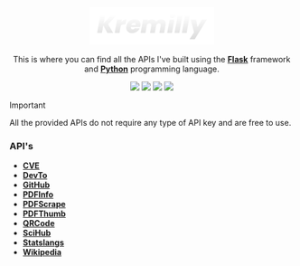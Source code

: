 <div align='center'>
  <img src='https://github.com/kremilly/kremilly/raw/main/images/new-logo-name.png' />
  <p>This is where you can find all the APIs I've built using the <b><a href='https://flask.palletsprojects.com/en/3.0.x'>Flask</a></b> framework and <b><a href='https://python.org'>Python</a></b> programming language.</p>
</div>

<p align='center'>
  <a href='https://flask.palletsprojects.com/en/3.0.x'><img src='https://img.shields.io/badge/Flask-000000?style=for-the-badge&logo=flask&logoColor=white' /></a>
  <a href='https://python.org'><img src='https://img.shields.io/badge/Python-000000?style=for-the-badge&logo=python&logoColor=white' /></a>
  <a href='https://vercel.com'><img src='https://img.shields.io/badge/Vercel-000000?style=for-the-badge&logo=vercel&logoColor=white' /></a>
  <a href='https://kremilly.com/#apis'><img src='https://img.shields.io/badge/Kremilly.com-000000?style=for-the-badge&logo=About.me&logoColor=white' /></a>
</p>

> [!important]
> All the provided APIs do not require any type of API key and are free to use.

<h3>API's</h3>

<ul>
  <li>
    <b><a href='https://kremilly.com/docs/cve'>CVE</a></b>
  </li>
  <li>
    <b><a href='https://kremilly.com/docs/devto'>DevTo</a></b>
  </li>
  <li>
    <b><a href='https://kremilly.com/docs/github'>GitHub</a></b>
  </li>
  <li>
    <b><a href='https://kremilly.com/docs/pdfinfo'>PDFInfo</a></b>
  </li>
  <li>
    <b><a href='https://kremilly.com/docs/pdfscrape'>PDFScrape</a></b>
  </li>
  <li>
    <b><a href='https://kremilly.com/docs/pdfthumb'>PDFThumb</a></b>
  </li>
  <li>
    <b><a href='https://kremilly.com/docs/qrcode'>QRCode</a></b>
  </li>
  <li>
    <b><a href='https://kremilly.com/docs/scihub'>SciHub</a></b>
  </li>
  <li>
    <b><a href='https://kremilly.com/docs/statslangs'>Statslangs</a></b>
  </li>
  <li>
    <b><a href='https://kremilly.com/docs/wikipedia'>Wikipedia</a></b>
  </li>
</ul>
